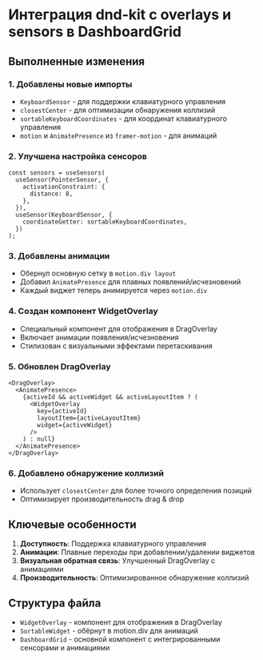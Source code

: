 # Интеграция dnd-kit с overlays и sensors в DashboardGrid

## Выполненные изменения

### 1. Добавлены новые импорты
- `KeyboardSensor` - для поддержки клавиатурного управления
- `closestCenter` - для оптимизации обнаружения коллизий  
- `sortableKeyboardCoordinates` - для координат клавиатурного управления
- `motion` и `AnimatePresence` из `framer-motion` - для анимаций

### 2. Улучшена настройка сенсоров
```tsx
const sensors = useSensors(
  useSensor(PointerSensor, {
    activationConstraint: {
      distance: 8,
    },
  }),
  useSensor(KeyboardSensor, {
    coordinateGetter: sortableKeyboardCoordinates,
  })
);
```

### 3. Добавлены анимации
- Обернул основную сетку в `motion.div layout`
- Добавил `AnimatePresence` для плавных появлений/исчезновений
- Каждый виджет теперь анимируется через `motion.div`

### 4. Создан компонент WidgetOverlay
- Специальный компонент для отображения в DragOverlay
- Включает анимации появления/исчезновения
- Стилизован с визуальными эффектами перетаскивания

### 5. Обновлен DragOverlay
```tsx
<DragOverlay>
  <AnimatePresence>
    {activeId && activeWidget && activeLayoutItem ? (
      <WidgetOverlay
        key={activeId}
        layoutItem={activeLayoutItem}
        widget={activeWidget}
      />
    ) : null}
  </AnimatePresence>
</DragOverlay>
```

### 6. Добавлено обнаружение коллизий
- Использует `closestCenter` для более точного определения позиций
- Оптимизирует производительность drag & drop

## Ключевые особенности

1. **Доступность**: Поддержка клавиатурного управления
2. **Анимации**: Плавные переходы при добавлении/удалении виджетов
3. **Визуальная обратная связь**: Улучшенный DragOverlay с анимациями
4. **Производительность**: Оптимизированное обнаружение коллизий

## Структура файла

- `WidgetOverlay` - компонент для отображения в DragOverlay
- `SortableWidget` - обёрнут в motion.div для анимаций
- `DashboardGrid` - основной компонент с интегрированными сенсорами и анимациями
